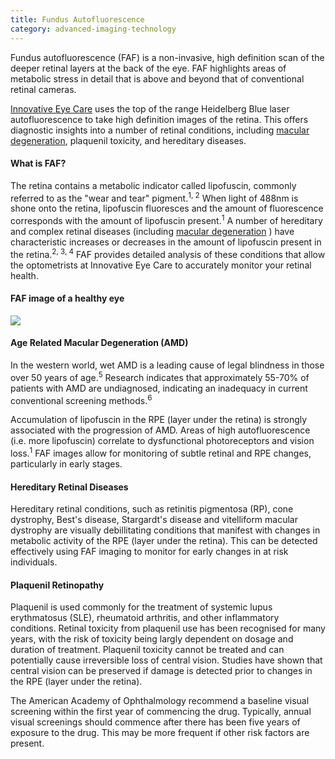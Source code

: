 ```yaml
---
title: Fundus Autofluorescence
category: advanced-imaging-technology
---
```

<div class="employee-heading">
<p>Fundus autofluorescence (FAF) is a non-invasive, high definition scan of the deeper retinal layers at the back of the eye. FAF highlights areas of metabolic stress in detail that is above and beyond that of conventional retinal cameras. 
<p><a href="/contact/">Innovative Eye Care</a> uses the top of the range Heidelberg Blue laser autofluorescence to take high definition images of the retina. This offers diagnostic insights into a number of retinal conditions, including <a href="/what-we-do-macular-degeneration/">macular degeneration</a>, plaquenil toxicity,
and hereditary diseases. 
</div>

#### What is FAF?

The retina contains a metabolic indicator called lipofuscin, commonly referred to as the "wear and tear" pigment.<sup>1, 2</sup> When light of 488nm is shone onto the retina, lipofuscin fluoresces and the amount of fluorescence corresponds with the amount of lipofuscin present.<sup>1</sup> A number of hereditary and complex retinal diseases (including [macular degeneration](https://innovativeeyecare.com.au/what-we-do/macular-degeneration/) ) have characteristic increases or decreases in the amount of lipofuscin present in the retina.<sup>2, 3, 4</sup>  FAF provides detailed analysis of these conditions that allow the optometrists at Innovative Eye Care to accurately monitor your retinal health. 

#### FAF image of a healthy eye

![](/uploads/faf.jpg)

#### Age Related Macular Degeneration (AMD)

In the western world, wet AMD is a leading cause of legal blindness in those over 50 years of age.<sup>5</sup> Research indicates that approximately 55-70% of patients with AMD are undiagnosed, indicating an inadequacy in current conventional screening methods.<sup>6</sup> 

Accumulation of lipofuscin in the RPE (layer under the retina) is strongly associated with the progression of AMD. Areas of high autofluorescence (i.e. more lipofuscin) correlate to dysfunctional photoreceptors and vision loss.<sup>1</sup> FAF images allow for monitoring of subtle retinal and RPE changes, particularly in early stages. 

#### Hereditary Retinal Diseases

Hereditary retinal conditions, such as retinitis pigmentosa (RP), cone dystrophy, Best's disease, Stargardt's disease and vitelliform macular dystrophy are visually debillitating conditions that manifest with changes in metabolic activity of the RPE (layer under the retina). This can be detected effectively using FAF imaging to monitor for early changes in at risk individuals.

#### Plaquenil Retinopathy  

Plaquenil is used commonly for the treatment of systemic lupus erythmatosus (SLE), rheumatoid arthritis, and other inflammatory conditions. Retinal toxicity from plaquenil use has been recognised for many years, with the risk of toxicity being largly dependent on dosage and duration of treatment. Plaquenil toxicity cannot be treated and can potentially cause irreversible loss of central vision. Studies have shown that central vision can be preserved if damage is detected prior to changes in the RPE (layer under the retina). 

The American Academy of Ophthalmology recommend a baseline visual screening within the first year of commencing the drug. Typically, annual visual screenings should commence after there has been five years of exposure to the drug. This may be more frequent if other risk factors are present. 
